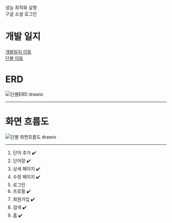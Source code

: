 성능 최적화 실행
<br/>
구글 소셜 로그인

# 개발 일지
<a href="https://github.com/springhana/word_blog/blob/main/doc/plan.md">개발일지 이동</a>
</br>
<a href="https://word-blog.vercel.app">단블 이동</a>


# ERD

![단블ERD drawio](https://github.com/springhana/word_blog/assets/97121074/3784210f-95da-4666-862b-9df4155c3f27)

- - -

# 화면 흐름도

![단블 화면흐름도 drawio](https://github.com/springhana/word_blog/assets/97121074/68fae9ca-cab5-49a8-859a-ff3bf322d78a)

- - -

1. 단어 추가 ✔️
2. 단어장 ✔️
3. 상세 페이지 ✔️
4. 수정 페이지 ✔️
5. 로그인
6. 프로필 ✔️
7. 회원가입 ✔️
8. 검색 ✔️
9. 홈 ✔️
